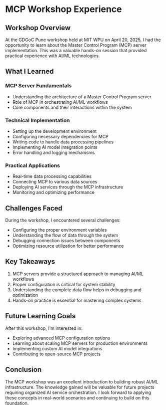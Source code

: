 # MCP Workshop Experience

## Workshop Overview
At the GDGoC Pune workshop held at MIT WPU on April 20, 2025, I had the opportunity to learn about the Master Control Program (MCP) server implementation. This was a valuable hands-on session that provided practical experience with AI/ML technologies.

## What I Learned

### MCP Server Fundamentals
- Understanding the architecture of a Master Control Program server
- Role of MCP in orchestrating AI/ML workflows
- Core components and their interactions within the system

### Technical Implementation
- Setting up the development environment
- Configuring necessary dependencies for MCP
- Writing code to handle data processing pipelines
- Implementing AI model integration points
- Error handling and logging mechanisms

### Practical Applications
- Real-time data processing capabilities
- Connecting MCP to various data sources
- Deploying AI services through the MCP infrastructure
- Monitoring and optimizing performance

## Challenges Faced
During the workshop, I encountered several challenges:
- Configuring the proper environment variables
- Understanding the flow of data through the system
- Debugging connection issues between components
- Optimizing resource utilization for better performance

## Key Takeaways
1. MCP servers provide a structured approach to managing AI/ML workflows
2. Proper configuration is critical for system stability
3. Understanding the complete data flow helps in debugging and optimization
4. Hands-on practice is essential for mastering complex systems

## Future Learning Goals
After this workshop, I'm interested in:
- Exploring advanced MCP configuration options
- Learning about scaling MCP servers for production environments
- Implementing custom AI model integrations
- Contributing to open-source MCP projects

## Conclusion
The MCP workshop was an excellent introduction to building robust AI/ML infrastructure. The knowledge gained will be valuable for future projects requiring organized AI service orchestration. I look forward to applying these concepts in real-world scenarios and continuing to build on this foundation.

